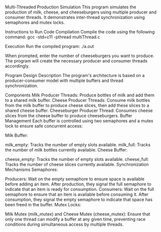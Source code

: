 Multi-Threaded Production Simulation
This program simulates the production of milk, cheese, and cheeseburgers using multiple producer and consumer threads. It demonstrates inter-thread synchronization using semaphores and mutex locks.

Instructions to Run Code
Compilation
Compile the code using the following command: gcc -std=c11 -pthread multiThread.c

Execution
Run the compiled program: ./a.out

When prompted, enter the number of cheeseburgers you want to produce. The program will create the necessary producer and consumer threads accordingly.

Program Design Description
The program's architecture is based on a producer-consumer model with multiple buffers and thread synchronization.

Components
Milk Producer Threads: Produce bottles of milk and add them to a shared milk buffer.
Cheese Producer Threads: Consume milk bottles from the milk buffer to produce cheese slices, then add these slices to a shared cheese buffer.
Cheeseburger Producer Thread: Consumes cheese slices from the cheese buffer to produce cheeseburgers.
Buffer Management
Each buffer is controlled using two semaphores and a mutex lock to ensure safe concurrent access:

Milk Buffer:

milk_empty: Tracks the number of empty slots available.
milk_full: Tracks the number of milk bottles currently available.
Cheese Buffer:

cheese_empty: Tracks the number of empty slots available.
cheese_full: Tracks the number of cheese slices currently available.
Synchronization Mechanisms
Semaphores:

Producers:
Wait on the empty semaphore to ensure space is available before adding an item. After production, they signal the full semaphore to indicate that an item is ready for consumption.
Consumers:
Wait on the full semaphore to ensure that an item is available before consuming it. After consumption, they signal the empty semaphore to indicate that space has been freed in the buffer.
Mutex Locks:

Milk Mutex (milk_mutex) and Cheese Mutex (cheese_mutex):
Ensure that only one thread can modify a buffer at any given time, preventing race conditions during simultaneous access by multiple threads.
